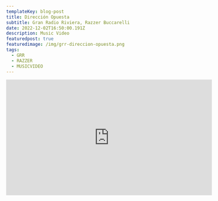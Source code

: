 ```yaml
---
templateKey: blog-post
title: Dirección Opuesta
subtitle: Gran Radio Riviera, Razzer Buccarelli
date: 2022-12-02T16:50:00.191Z
description: Music Video
featuredpost: true
featuredimage: /img/grr-direccion-opuesta.png
tags:
  - GRR
  - RAZZER
  - MUSICVIDEO
---
```

<iframe width="560" height="315" src="https://www.youtube.com/embed/E8tB9aHSivw" title="YouTube video player" frameborder="0" allow="accelerometer; autoplay; clipboard-write; encrypted-media; gyroscope; picture-in-picture" allowfullscreen></iframe>